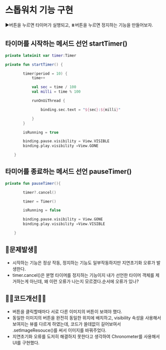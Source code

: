 # 스톱워치 기능 구현

▶️버튼을 누르면 타이머가 실행되고, ⏸️버튼을 누르면 정지하는 기능을 만들어보자.

## 타이머를 시작하는 메서드 선언 startTimer()


~~~kotlin
private lateinit var timer:Timer

private fun startTimer() {

        timer(period = 10) {
            time++

            val sec = time / 100
            val milli = time % 100

            runOnUiThread {

                binding.sec.text = "${sec}:${milli}"

            }
        }

        isRunning = true

        binding.pause.visibility = View.VISIBLE
        binding.play.visibility =View.GONE

    }
~~~
## 타미어를 종료하는 메서드 선언 pauseTimer()


~~~kotlin
private fun pauseTimer(){

        timer?.cancel()

        timer = Timer()

        isRunning = false

        binding.pause.visibility = View.GONE
        binding.play.visibility =View.VISIBLE

    }
~~~

## 📌문제발생📌

* 시작하는 기능은 정상 작동, 정지하는 기능도 일부작동하지만 지연초기화 오류가 발생한다.
* timer.cancel()은 분명 타이머를 정지하는 기능이지 내가 선언한 타이머 객체를 제거하는게 아닌데, 왜 이런 오류가 나는지 모르겠다.순서에 오류가 있나?


## 🧑‍💻코드개선🧑‍💻

* 버튼을 클릭할때마다 서로 다른 이미지의 버튼이 보여야 했다.
* 동일한 이미지의 버튼을 완전히 동일한 위치에 배치하고, visibility 속성을 사용해서 보여지는 뷰를 다르게 하였는데, 코드가 쓸데없이 길어보여서 .setImageResouce()를 써서 이미지를 바꿔주었다.
* 지연초기화 오류를 도저히 해결하지 못한다고 생각하여 Chronometer를 사용해서 UI를 구현했다.

